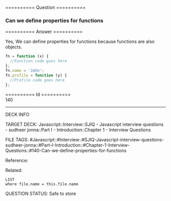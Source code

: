 ========== Question ==========  

### Can we define properties for functions  

========== Answer ==========  

Yes, We can define properties for functions because functions are also objects.

```javascript
fn = function (x) {
  //Function code goes here
};
fn.name = 'John';
fn.profile = function (y) {
  //Profile code goes here
};
```

========== Id ==========  
140

---

DECK INFO

TARGET DECK: Javascript::Interview::SJIQ - Javascript interview questions - sudheer jonna::Part I - Introduction::Chapter 1 - Interview Questions

FILE TAGS: #Javascript::#Interview::#SJIQ-Javascript-interview-questions-sudheer-jonna::#Part-I-Introduction::#Chapter-1-Interview-Questions::#140-Can-we-define-properties-for-functions

Reference:

Related:

```dataview
LIST
where file.name = this.file.name
```

QUESTION STATUS: Safe to store
